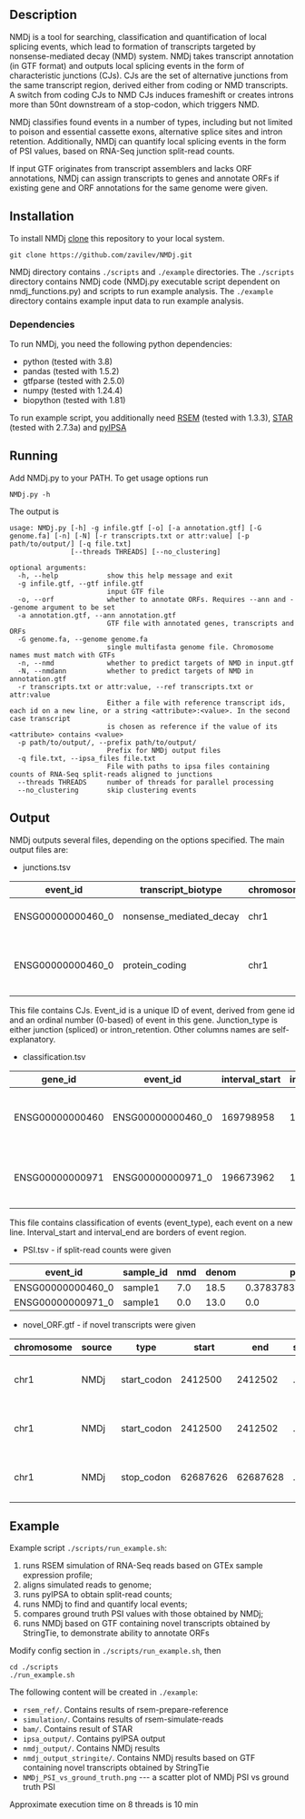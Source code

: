 ## Description

NMDj is a tool for searching, classification and quantification of local splicing events, which lead to formation of transcripts targeted by nonsense-mediated decay (NMD) system. NMDj takes transcript annotation (in GTF format) and outputs local splicing events in the form of characteristic junctions (CJs). CJs are the set of alternative junctions from the same transcript region, derived either from coding or NMD transcripts. A switch from coding CJs to NMD CJs induces frameshift or creates introns more than 50nt downstream of a stop-codon, which triggers NMD.

NMDj classifies found events in a number of types, including but not limited to poison and essential cassette exons, alternative splice sites and intron retention. Additionally, NMDj can quantify local splicing events in the form of PSI values, based on RNA-Seq junction split-read counts. 

If input GTF originates from transcript assemblers and lacks ORF annotations, NMDj can assign transcripts to genes and annotate ORFs if existing gene and ORF annotations for the same genome were given.

## Installation

To install NMDj [clone](https://help.github.com/en/articles/cloning-a-repository) this repository to your local system.

    git clone https://github.com/zavilev/NMDj.git

NMDj directory contains `./scripts` and `./example` directories. The `./scripts` directory contains NMDj code (NMDj.py executable script dependent on nmdj_functions.py) and scripts to run example analysis. The `./example` directory contains example input data to run example analysis.

### Dependencies

To run NMDj, you need the following python dependencies:

- python (tested with 3.8)
- pandas (tested with 1.5.2)
- gtfparse (tested with 2.5.0)
- numpy (tested with 1.24.4)
- biopython (tested with 1.81)

To run example script, you additionally need [RSEM](https://github.com/deweylab/RSEM) (tested with 1.3.3), [STAR](https://github.com/alexdobin/STAR) (tested with 2.7.3a) and [pyIPSA](https://github.com/pervouchinelab/pyIPSA)

## Running

Add NMDj.py to your PATH. To get usage options run

    NMDj.py -h

The output is 

    usage: NMDj.py [-h] -g infile.gtf [-o] [-a annotation.gtf] [-G genome.fa] [-n] [-N] [-r transcripts.txt or attr:value] [-p path/to/output/] [-q file.txt]
                   [--threads THREADS] [--no_clustering]

    optional arguments:
      -h, --help            show this help message and exit
      -g infile.gtf, --gtf infile.gtf
                            input GTF file
      -o, --orf             whether to annotate ORFs. Requires --ann and --genome argument to be set
      -a annotation.gtf, --ann annotation.gtf
                            GTF file with annotated genes, transcripts and ORFs
      -G genome.fa, --genome genome.fa
                            single multifasta genome file. Chromosome names must match with GTFs
      -n, --nmd             whether to predict targets of NMD in input.gtf
      -N, --nmdann          whether to predict targets of NMD in annotation.gtf
      -r transcripts.txt or attr:value, --ref transcripts.txt or attr:value
                            Either a file with reference transcript ids, each id on a new line, or a string <attribute>:<value>. In the second case transcript
                            is chosen as reference if the value of its <attribute> contains <value>
      -p path/to/output/, --prefix path/to/output/
                            Prefix for NMDj output files
      -q file.txt, --ipsa_files file.txt
                            File with paths to ipsa files containing counts of RNA-Seq split-reads aligned to junctions
      --threads THREADS     number of threads for parallel processing
      --no_clustering       skip clustering events

## Output

NMDj outputs several files, depending on the options specified. The main output files are:

- junctions.tsv

event_id | transcript_biotype | chromosome | start | end | strand | junction_type | transcripts_with_junction
 --- | --- | --- | --- | --- | --- | --- | --- 
ENSG00000000460_0 | nonsense_mediated_decay | chr1 | 169798958 | 169802621 | + | junction | ENST00000459772, ENST00000466580, ENST00000481744
ENSG00000000460_0 | protein_coding | chr1 | 169798958 | 169800883 | + | junction | ENST00000286031, ENST00000359326,  ENST00000413811, ENST00000472795, ENST00000496973

This file contains CJs. Event_id is a unique ID of event, derived from gene id and an ordinal number (0-based) of event in this gene. Junction_type is either junction (spliced) or intron_retention. Other columns names are self-explanatory.

- classification.tsv

gene_id | event_id | interval_start | interval_end | nmd_id_list | coding_id_list | VIP | event_type | all_CJs
 --- | --- | --- | --- | --- | --- | --- | --- | ---  
ENSG00000000460 | ENSG00000000460_0 | 169798958 | 169802643 | ENST00000459772, ENST00000466580, ENST00000481744 | ENST00000286031, ENST00000359326, ENST00000413811, ENST00000472795, ENST00000496973 | DA:DADA | EE | Yes
ENSG00000000971 | ENSG00000000971_0 | 196673962 | 196675529 | ENST00000695986 | ENST00000359637, ENST00000367429, ENST00000630130, ENST00000695968, ... | DADA:DA | PE | Yes

This file contains classification of events (event_type), each event on a new line. Interval_start and interval_end are borders of event region.

- PSI.tsv - if split-read counts were given

event_id | sample_id | nmd | denom | psi
--- | --- | --- | --- | ---
ENSG00000000460_0 | sample1 | 7.0 | 18.5 | 0.3783783783783784
ENSG00000000971_0 | sample1 | 0.0 | 13.0 | 0.0

- novel_ORF.gtf - if novel transcripts were given

chromosome | source  | type | start | end | score | strand | frame | attributes    
--- | --- | --- | --- | --- | --- | --- | --- | ---
chr1 | NMDj | start_codon | 2412500 | 2412502 | . | - | . | gene_id "ENSG00000157911"; transcript_id "STRG.100.1";
chr1 | NMDj | start_codon | 2412500 | 2412502 | . | - | . | gene_id "ENSG00000157911"; transcript_id "STRG.100.2";
chr1 | NMDj | stop_codon | 62687626 | 62687628 | . | - | . | gene_id "ENSG00000116641"; transcript_id "STRG.1385.8";

## Example

Example script `./scripts/run_example.sh`:
1. runs RSEM simulation of RNA-Seq reads based on GTEx sample expression profile;
2. aligns simulated reads to genome;
3. runs pyIPSA to obtain split-read counts;
4. runs NMDj to find and quantify local events;
5. compares ground truth PSI values with those obtained by NMDj;
6. runs NMDj based on GTF containing novel transcripts obtained by StringTie, to demonstrate ability to annotate ORFs

Modify config section in `./scripts/run_example.sh`, then

    cd ./scripts
    ./run_example.sh

The following content will be created in `./example`:

- `rsem_ref/`. Contains results of rsem-prepare-reference
- `simulation/`. Contains results of rsem-simulate-reads
- `bam/`. Contains result of STAR
- `ipsa_output/`. Contains pyIPSA output
- `nmdj_output/`. Contains NMDj results
- `nmdj_output_stringite/`. Contains NMDj results based on GTF containing novel transcripts obtained by StringTie
- `NMDj_PSI_vs_ground_truth.png` --- a scatter plot of NMDj PSI vs ground truth PSI

Approximate execution time on 8 threads is 10 min
